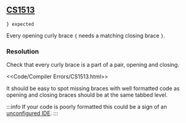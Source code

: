 ## [CS1513](https://docs.microsoft.com/en-us/dotnet/csharp/misc/cs1513)

```
} expected
```


Every opening curly brace `{` needs a matching closing brace `}`.

### Resolution
Check that every curly brace is a part of a pair, opening and closing.  

<<Code/Compiler Errors/CS1513.html>>

It should be easy to spot missing braces with well formatted code as opening and closing braces should be at the same tabbed level.  

:::info
If your code is poorly formatted this could be a sign of an [unconfigured IDE](../../IDE%20Configuration.md).
:::